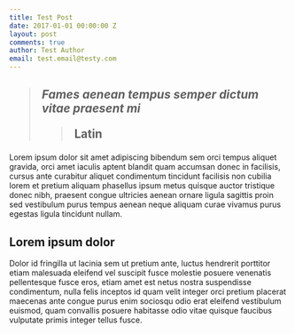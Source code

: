 ```yaml
---
title: Test Post
date: 2017-01-01 00:00:00 Z
layout: post
comments: true
author: Test Author
email: test.email@testy.com
---
```


<h2><blockquote><p><em>Fames aenean tempus semper dictum vitae praesent mi</em></p> 
	<blockquote><p>Latin‬‬</p>
	</blockquote>
</blockquote></h2>

<p>Lorem ipsum dolor sit amet adipiscing bibendum sem orci tempus aliquet gravida, orci amet iaculis aptent blandit quam accumsan donec in facilisis, cursus ante curabitur aliquet condimentum tincidunt facilisis non cubilia lorem et pretium aliquam phasellus ipsum metus quisque auctor tristique donec nibh, praesent congue ultricies aenean ornare ligula sagittis proin sed vestibulum purus tempus aenean neque aliquam curae vivamus purus egestas ligula tincidunt nullam.</p>

<h2><strong>Lorem ipsum dolor</strong></h2>

<p>Dolor id fringilla ut lacinia sem ut pretium ante, luctus hendrerit porttitor etiam malesuada eleifend vel suscipit fusce molestie posuere venenatis pellentesque fusce eros, etiam amet est netus nostra suspendisse condimentum, nulla felis inceptos id quam velit integer orci pretium placerat maecenas ante congue purus enim sociosqu odio erat eleifend vestibulum euismod, quam convallis posuere habitasse odio vitae quisque faucibus vulputate primis integer tellus fusce.</p>




